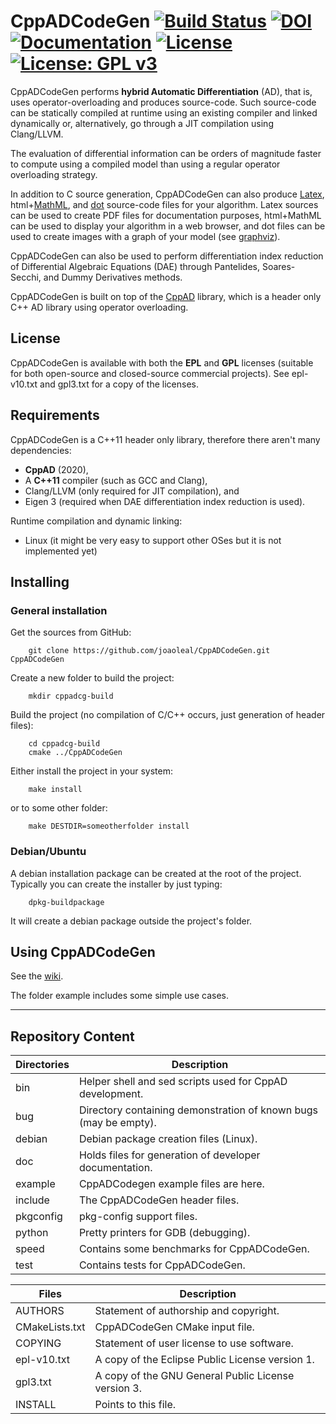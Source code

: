 # CppADCodeGen [![Build Status](https://travis-ci.org/joaoleal/CppADCodeGen.svg?branch=master)](https://travis-ci.org/joaoleal/CppADCodeGen) [![DOI](https://zenodo.org/badge/20828/joaoleal/CppADCodeGen.svg)](https://zenodo.org/badge/latestdoi/20828/joaoleal/CppADCodeGen) [![Documentation](https://codedocs.xyz/joaoleal/CppADCodeGen.svg)](https://codedocs.xyz/joaoleal/CppADCodeGen/) [![License](https://img.shields.io/badge/License-EPL%201.0-blue.svg)](https://opensource.org/licenses/EPL-1.0) [![License: GPL v3](https://img.shields.io/badge/License-GPL%20v3-blue.svg)](http://www.gnu.org/licenses/gpl-3.0)

CppADCodeGen performs **hybrid Automatic Differentiation** (AD), that is, uses 
operator-overloading and produces source-code. Such source-code can be 
statically compiled at runtime using an existing compiler and linked dynamically 
or, alternatively, go through a JIT compilation using Clang/LLVM.

The evaluation of differential information can be orders of magnitude faster
to compute using a compiled model than using a regular operator overloading
strategy.

In addition to C source generation, CppADCodeGen can also produce
 [Latex](http://www.latex-project.org/),
 html+[MathML](http://www.w3.org/Math/), and
 [dot](https://en.wikipedia.org/wiki/DOT_%28graph_description_language%29)
 source-code files for your algorithm.
Latex sources can be used to create PDF files for documentation purposes,
html+MathML can be used to display your algorithm in a web browser, and
dot files can be used to create images with a graph of your model
(see [graphviz](http://graphviz.org/)).

CppADCodeGen can also be used to perform differentiation index reduction of
Differential Algebraic Equations (DAE) through Pantelides, Soares-Secchi, and Dummy
Derivatives methods.

CppADCodeGen is built on top of the [CppAD](http://www.coin-or.org/CppAD)
library, which is a header only C++ AD library using operator overloading.

## License ##

CppADCodeGen is available with both the **EPL** and **GPL** licenses
(suitable for both open-source and closed-source commercial projects).
See epl-v10.txt and gpl3.txt for a copy of the licenses.

## Requirements ##

CppADCodeGen is a C++11 header only library, therefore there aren't many dependencies:

 - **CppAD** (2020),
 - A **C++11** compiler (such as GCC and Clang),
 - Clang/LLVM (only required for JIT compilation), and
 - Eigen 3 (required when DAE differentiation index reduction is used).

Runtime compilation and dynamic linking:
 - Linux (it might be very easy to support other OSes but it is not implemented yet)

## Installing ##

### General installation ###

Get the sources from GitHub:
```
    git clone https://github.com/joaoleal/CppADCodeGen.git CppADCodeGen
```
Create a new folder to build the project:
```
    mkdir cppadcg-build
```
Build the project (no compilation of C/C++ occurs, just generation of header files):
```
    cd cppadcg-build
    cmake ../CppADCodeGen
```
Either install the project in your system:
```
    make install
```
or to some other folder:
```
    make DESTDIR=someotherfolder install
```

### Debian/Ubuntu ###

A debian installation package can be created at the root of the project.
Typically you can create the installer by just typing:
```
    dpkg-buildpackage
```
It will create a debian package outside the project's folder.

## Using CppADCodeGen ##

See the [wiki](https://github.com/joaoleal/CppADCodeGen/wiki).

The folder example includes some simple use cases.

---

## Repository Content

|Directories |  Description                                                    |
|------------|-----------------------------------------------------------------|
|bin         | Helper shell and sed scripts used for CppAD development.        |
|bug         | Directory containing demonstration of known bugs (may be empty).|
|debian      | Debian package creation files (Linux).                          |
|doc         | Holds files for generation of developer documentation.          |
|example     | CppADCodegen example files are here.                            |
|include     | The CppADCodeGen header files.                                  |
|pkgconfig   | pkg-config support files.                                       |
|python      | Pretty printers for GDB (debugging).                            |
|speed       | Contains some benchmarks for CppADCodeGen.                      |
|test        | Contains tests for CppADCodeGen.                                |


| Files         |  Description                                                 |
|---------------|--------------------------------------------------------------|
|AUTHORS        | Statement of authorship and copyright.                       |
|CMakeLists.txt | CppADCodeGen CMake input file.                               |
|COPYING        | Statement of user license to use software.                   |
|epl-v10.txt    | A copy of the Eclipse Public License version 1.              |
|gpl3.txt       | A copy of the GNU General Public License version 3.          |
|INSTALL        | Points to this file.                                         |
